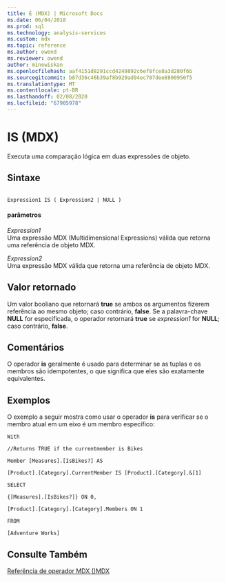 ```yaml
---
title: É (MDX) | Microsoft Docs
ms.date: 06/04/2018
ms.prod: sql
ms.technology: analysis-services
ms.custom: mdx
ms.topic: reference
ms.author: owend
ms.reviewer: owend
author: minewiskan
ms.openlocfilehash: aaf4151d8291ccd4249892c6ef8fce8a3d280f6b
ms.sourcegitcommit: b87d36c46b39af8b929ad94ec707dee8800950f5
ms.translationtype: MT
ms.contentlocale: pt-BR
ms.lasthandoff: 02/08/2020
ms.locfileid: "67905978"
---
```

# <a name="is-mdx"></a>IS (MDX)


  Executa uma comparação lógica em duas expressões de objeto.  
  
## <a name="syntax"></a>Sintaxe  
  
```  
  
Expression1 IS ( Expression2 | NULL )  
```  
  
#### <a name="parameters"></a>parâmetros  
 *Expression1*  
 Uma expressão MDX (Multidimensional Expressions) válida que retorna uma referência de objeto MDX.  
  
 *Expression2*  
 Uma expressão MDX válida que retorna uma referência de objeto MDX.  
  
## <a name="return-value"></a>Valor retornado  
 Um valor booliano que retornará **true** se ambos os argumentos fizerem referência ao mesmo objeto; caso contrário, **false**. Se a palavra-chave **NULL** for especificada, o operador retornará **true** se *expression1* for **NULL**; caso contrário, **false**.  
  
## <a name="remarks"></a>Comentários  
 O operador **is** geralmente é usado para determinar se as tuplas e os membros são idempotentes, o que significa que eles são exatamente equivalentes.  
  
## <a name="examples"></a>Exemplos  
 O exemplo a seguir mostra como usar o operador **is** para verificar se o membro atual em um eixo é um membro específico:  
  
 `With`  
  
 `//Returns TRUE if the currentmember is Bikes`  
  
 `Member [Measures].[IsBikes?] AS`  
  
 `[Product].[Category].CurrentMember IS [Product].[Category].&[1]`  
  
 `SELECT`  
  
 `{[Measures].[IsBikes?]} ON 0,`  
  
 `[Product].[Category].[Category].Members ON 1`  
  
 `FROM`  
  
 `[Adventure Works]`  
  
## <a name="see-also"></a>Consulte Também  
 [Referência de operador MDX &#40;&#41;MDX](../mdx/mdx-operator-reference-mdx.md)  
  
  
